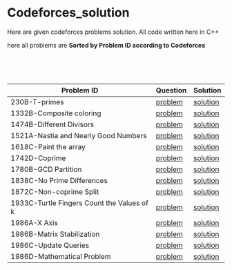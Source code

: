 # Codeforces_solution
 Here are given codeforces problems solution. All code written here in C++ 


here all problems are 
**Sorted by Problem ID according to Codeforces**



<br><br><br>

<div align="center">

| Problem ID | Question | Solution  |
|------------|----------|-----------|
|  230B-T-primes  | [problem](https://codeforces.com/problemset/problem/1332/B)  | [solution](https://github.com/Sumu154/Codeforces_solution/blob/main/1332B-Composite%20coloring/solution.cpp)  | 
|  1332B-Composite coloring                | [problem](https://codeforces.com/problemset/problem/1332/B)  | [solution](https://github.com/Sumu154/Codeforces_solution/blob/main/1332B-Composite%20coloring/solution.cpp)  | 
| 1474B-Different Divisors               | [problem](https://codeforces.com/contest/1474/problem/B)  | [solution](https://github.com/Sumu154/Codeforces_solution/blob/main/1474B-Different%20Divisors/solution.cpp)  |
| 1521A-Nastia and Nearly Good Numbers       | [problem](https://codeforces.com/contest/1521/problem/A)  | [solution](https://github.com/Sumu154/Codeforces_solution/blob/main/1521A-Nastia%20and%20Nearly%20Good%20Numbers/solution.cpp)  |
| 1618C-Paint the array     | [problem](https://codeforces.com/contest/1618/problem/C)  | [solution](https://github.com/Sumu154/Codeforces_solution/blob/main/1618C-Paint%20the%20array/solution.cpp)  |
| 1742D-Coprime    | [problem](https://codeforces.com/contest/1742/problem/D)  | [solution](https://github.com/Sumu154/Codeforces_solution/blob/main/1742D-Coprime/solution.cpp)  |
| 1780B-GCD Partition   | [problem](https://codeforces.com/contest/1780/problem/B)  | [solution](https://github.com/Sumu154/Codeforces_solution/blob/main/1780B-GCD%20Partition/solution.cpp)  |
| 1838C-No Prime Differences   | [problem](https://codeforces.com/contest/1838/problem/C)  | [solution](https://github.com/Sumu154/Codeforces_solution/blob/main/1838C-No%20Prime%20Differences/solution.cpp)  |
|1872C-Non-coprime Split  | [problem](https://codeforces.com/contest/1872/problem/C)  | [solution](https://github.com/Sumu154/Codeforces_solution/blob/main/1872C-Non-coprime%20Split/solution.cpp)  |
|1933C-Turtle Fingers Count the Values of k  | [problem](https://codeforces.com/contest/1933/problem/C)  | [solution](https://github.com/Sumu154/Codeforces_solution/blob/main/1933C-Turtle%20Fingers%20Count%20the%20Values%20of%20k/solution.cpp)  |
|1986A-X Axis  | [problem](https://codeforces.com/contest/1986/problem/A)  | [solution](https://github.com/Sumu154/Codeforces_solution/blob/main/1986A-X%20Axis/solution.cpp)  |
|1986B-Matrix Stabilization  | [problem](https://codeforces.com/contest/1986/problem/B)  | [solution](https://github.com/Sumu154/Codeforces_solution/blob/main/1986B-Matrix%20Stabilization/solution.cpp)  |
|1986C-Update Queries  | [problem](https://codeforces.com/contest/1986/problem/C)  | [solution](https://github.com/Sumu154/Codeforces_solution/blob/main/1986C-Update%20Queries/solution.cpp)  |
|1986D-Mathematical Problem | [problem](https://codeforces.com/contest/1986/problem/D)  | [solution](https://github.com/Sumu154/Codeforces_solution/blob/main/1986D-Mathematical%20Problem/solution.cpp)  |





</div>



